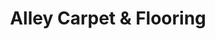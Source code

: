 ---
title: "Alley Carpet & Flooring"
url: /huachuca-city/alley-carpet-und-flooring/
shop: Teppiche
---